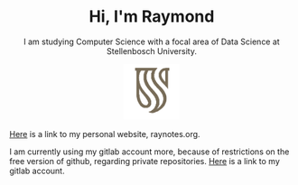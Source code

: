 <h1 align="center">Hi, I'm Raymond</h1> 
<p align="center">I am studying Computer Science with a focal area of Data Science at Stellenbosch University.</p>
<p align="center">
  <img src="https://github.com/vanRooijen/vanRooijen/blob/main/quality_stellenbosch.png" width="100" title="Stellenbosch University Logo">
</p>

[Here](raynotes.org) is a link to my personal website, raynotes.org.

I am currently using my gitlab account more, because of restrictions on the free version of github, regarding private repositories.  [Here](https://gitlab.com/vanRooijen) is a link to my gitlab account.
